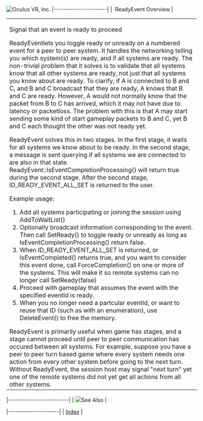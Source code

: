 <span style="background-color: rgb(255, 255, 255);">![Oculus VR, Inc.](RakNet_Icon_Final-copy.jpg)</span>
|----------------------|
|  ReadyEvent Overview |

<table>
<colgroup>
<col width="100%" />
</colgroup>
<tbody>
<tr class="odd">
<td align="left"><p><span class="RakNetBlueHeader">Signal that an event is ready to proceed</span><br /></p>
<p>ReadyEventlets you toggle ready or unready on a numbered event for a peer to peer system. It handles the networking telling you which system(s) are ready, and if all systems are ready. The non-trivial problem that it solves is to validate that all systems know that all other systems are ready, not just that all systems you know about are ready. To clarify, if A is connected to B and C, and B and C broadcast that they are ready, A knows that B and C are ready. However, A would not normally know that the packet from B to C has arrived, which it may not have due to latency or packetloss. The problem with this is that A may start sending some kind of start gameplay packets to B and C, yet B and C each thought the other was not ready yet.</p>
<p>ReadyEvent solves this in two stages. In the first stage, it waits for all systems we know about to be ready. In the second stage, a message is sent querying if all systems we are connected to are also in that state. ReadyEvent::IsEventCompletionProcessing() will return true during the second stage. After the second stage, ID_READY_EVENT_ALL_SET is returned to the user.</p>
Example usage:<br />
<ol>
<li>Add all systems participating or joining the session using AddToWaitList()</li>
<li>Optionally broadcast information corresponding to the event. Then call SetReady() to toggle ready or unready as long as IsEventCompletionProcessing() return false.</li>
<li>When ID_READY_EVENT_ALL_SET is returned, or IsEventCompleted() returns true, and you want to consider this event done, call ForceCompletion() on one or more of the systems. This will make it so remote systems can no longer call SetReady(false)</li>
<li>Proceed with gameplay that assumes the event with the specified eventId is ready.</li>
<li>When you no longer need a partcular eventId, or want to reuse that ID (such as with an enumeration), use DeleteEvent() to free the memory.</li>
</ol>
ReadyEvent is primarily useful when game has stages, and a stage cannot proceed until peer to peer communication has occured between all systems. For example, suppose you have a peer to peer turn based game where every system needs one action from every other system before going to the next turn. Without ReadyEvent, the session host may signal &quot;next turn&quot; yet one of the remote systems did not yet get all actions from all other systems.</td>
</tr>
</tbody>
</table>

|-------------------------|
| ![](spacer.gif)See Also |

|---------------------|
| [Index](index.html) |
